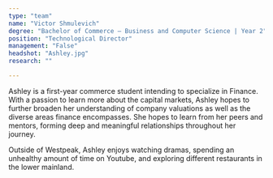 ```yaml
---
type: "team"
name: "Victor Shmulevich"
degree: "Bachelor of Commerce – Business and Computer Science | Year 2"
position: "Technological Director"
management: "False"
headshot: "Ashley.jpg"
research: ""

---
```


Ashley is a first-year commerce student intending to specialize in Finance. With a passion to learn more about the capital markets, Ashley hopes to further broaden her understanding of company valuations as well as the diverse areas finance encompasses. She hopes to learn from her peers and mentors, forming deep and meaningful relationships throughout her journey.

Outside of Westpeak, Ashley enjoys watching dramas, spending an unhealthy amount of time on Youtube, and exploring different restaurants in the lower mainland.
